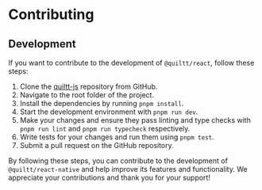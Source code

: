 # Contributing

## Development

If you want to contribute to the development of `@quiltt/react`, follow these steps:

1. Clone the [quiltt-js](https://github.com/quiltt/quiltt-js) repository from GitHub.
2. Navigate to the root folder of the project.
3. Install the dependencies by running `pnpm install`.
4. Start the development environment with `pnpm run dev`.
5. Make your changes and ensure they pass linting and type checks with `pnpm run lint` and `pnpm run typecheck` respectively.
6. Write tests for your changes and run them using `pnpm test`.
7. Submit a pull request on the GitHub repository.

By following these steps, you can contribute to the development of `@quiltt/react-native` and help improve its features and functionality. We appreciate your contributions and thank you for your support!
